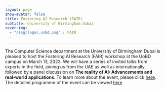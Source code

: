 ```yaml
---
layout: page
show-avatar: false
title: Fostering AI Research (FAIR)
subtitle: University of Birmingham Dubai
cover-img: 
  - "/img/logos.uobd.png" : FAIR 
---
```


---

The Computer Science department at the University of Birmingham Dubai is pleased to host the Fostering AI Research (FAIR) workshop at the UoBD campus on March 13, 2023. We will have a series of invited talks from experts in the field, joining us from the UAE as well as internationally, followed by a panel discussion on **The reality of AI: Advancements and real-world applications**. To learn more about the event, please click [here](/about).  The detailed programme of the event can be viewed [here](/programme)
